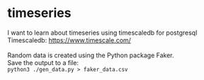 # timeseries
I want to learn about timeseries using timescaledb for postgresql <br />
Timescaledb: https://www.timescale.com/ <br />
<br />
Random data is created using the Python package Faker.<br />
Save the output to a file:<br />
`python3 ./gen_data.py > faker_data.csv`
